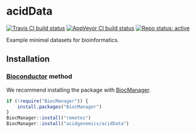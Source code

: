 # acidData

[![Travis CI build status](https://travis-ci.com/acidgenomics/acidData.svg?branch=master)](https://travis-ci.com/acidgenomics/acidData)
[![AppVeyor CI build status](https://ci.appveyor.com/api/projects/status/or2o22215alx5xy8/branch/master?svg=true)](https://ci.appveyor.com/project/mjsteinbaugh/aciddata/branch/master)
[![Repo status: active](https://www.repostatus.org/badges/latest/active.svg)](https://www.repostatus.org/#active)

Example minimal datasets for bioinformatics.

## Installation

### [Bioconductor][] method

We recommend installing the package with [BiocManager][].

```r
if (!require("BiocManager")) {
    install.packages("BiocManager")
}
BiocManager::install("remotes")
BiocManager::install("acidgenomics/acidData")
```

[Bioconductor]: https://bioconductor.org/
[BiocManager]: https://cran.r-project.org/package=BiocManager
[R]: https://www.r-project.org/
